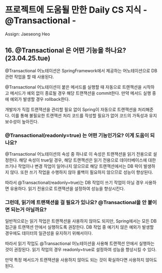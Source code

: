 # 프로젝트에 도움될 만한 Daily CS 지식 - @Transactional -

Assign: Jaeseong Heo

## **16. @Transactional 은 어떤 기능을 하나요? (23.04.25.tue)**

@Transactional 어노테이션은 SpringFramework에서 제공하는 어노테이션으로 DB 관련 작업을 할 때 사용된다.

@Transactional 어노테이션이 붙은 메서드를 실행할 때 자동으로 트랜잭션을 시작하고 메서드가 예외 없이 종료될 경우 해당 트랜잭션을 commit한다. 만약 메서드 실행 중에 예외가 발생할 경우 rollback한다.

개발자가 직접 트랜잭션을 관리할 필요 없이 Spring이 자동으로 트랜잭션을 처리해준다. 이를 통해 불필요한 트랜잭션 처리 코드를 작성할 필요가 없어 코드의 가독성과 유지보수성이 높아진다.

### @Transactional(readonly=true) 는 어떤 기능인가요? 이게 도움이 되나요?

@Transactional 어노테이션의 속성 중 하나로 이 속성은 트랜잭션을 읽기 전용으로 설정한다. 해당 속성이 true일 경우, 해당 트랜잭션은 읽기 전용으로 데이터베이스에 대한 쓰기나 작업이나 변경 작업이 일어나지 않으므로 해당 트랜잭션에서는 DB 락이 발생하지 않다. 또한 쓰기 작업을 수행하지 않아 롤백이 필요하지 않으므로 성능이 향상된다.

따라서 @Transactional(readonly=true)는 DB 작업이 쓰기 작업이 아닐 경우 사용하면 유용하다. 읽기 전용으로 트랜잭션을 설정하여 성능을 향상시킨다.

### 그런데, 읽기에 트랜잭션을 걸 필요가 있나요? @Transactional을 안 붙이면 되는거 아닐까요?

일반적으로는 읽기 작업은 트랜잭션을 사용하지 않아도 되지만, Spring에서는 모든 DB 접근을 트랜잭션 안에서 실행하도록 권장한다. DB 작업 중 예기치 않은 예외가 발생할 경우에도 데이터의 일관성을 유지하기 위해서이다.

따라서 읽기 작업도 @Transactional 어노테이션을 사용해 트랜잭션 안에서 실행하는 것이 권장된다. 읽기 작업의 경우 readonly=true로 설정하여 성능을 향상시킬 수 있다.

만약 특정 메서드가 트랜잭션을 사용하지 않아도 되는 것이 확실하다면 사용하지 않아도 된다.